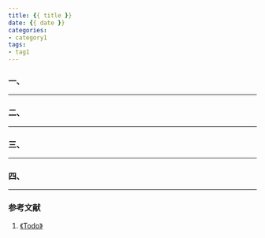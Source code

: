 ```yaml
---
title: {{ title }}
date: {{ date }}
categories:
- category1
tags:
- tag1
---
```


<!-- Todo -->

<!-- More -->

<!-- Todo -->

### 一、

<!-- Todo -->


---

### 二、

<!-- Todo -->


---

### 三、

<!-- Todo -->


---

### 四、

<!-- Todo -->


---

### 参考文献

1. [《Todo》]()